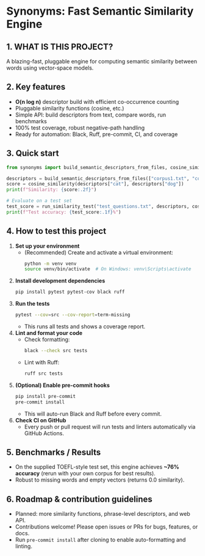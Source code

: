 # Synonyms: Fast Semantic Similarity Engine

## 1. WHAT IS THIS PROJECT? 
A blazing-fast, pluggable engine for computing semantic similarity between words using vector-space models.

## 2. Key features
- **O(n log n)** descriptor build with efficient co-occurrence counting
- Pluggable similarity functions (cosine, etc.)
- Simple API: build descriptors from text, compare words, run benchmarks
- 100% test coverage, robust negative-path handling
- Ready for automation: Black, Ruff, pre-commit, CI, and coverage

## 3. Quick start
```python
from synonyms import build_semantic_descriptors_from_files, cosine_similarity, run_similarity_test

descriptors = build_semantic_descriptors_from_files(["corpus1.txt", "corpus2.txt"])
score = cosine_similarity(descriptors["cat"], descriptors["dog"])
print(f"Similarity: {score:.2f}")

# Evaluate on a test set
test_score = run_similarity_test("test_questions.txt", descriptors, cosine_similarity)
print(f"Test accuracy: {test_score:.1f}%")
```

## 4. How to test this project

1. **Set up your environment**
   - (Recommended) Create and activate a virtual environment:
     ```bash
     python -m venv venv
     source venv/bin/activate  # On Windows: venv\Scripts\activate
     ```
2. **Install development dependencies**
   ```bash
   pip install pytest pytest-cov black ruff
   ```
3. **Run the tests**
   ```bash
   pytest --cov=src --cov-report=term-missing
   ```
   - This runs all tests and shows a coverage report.
4. **Lint and format your code**
   - Check formatting:
     ```bash
     black --check src tests
     ```
   - Lint with Ruff:
     ```bash
     ruff src tests
     ```
5. **(Optional) Enable pre-commit hooks**
   ```bash
   pip install pre-commit
   pre-commit install
   ```
   - This will auto-run Black and Ruff before every commit.
6. **Check CI on GitHub**
   - Every push or pull request will run tests and linters automatically via GitHub Actions.

## 5. Benchmarks / Results
- On the supplied TOEFL-style test set, this engine achieves **~76% accuracy** (rerun with your own corpus for best results).
- Robust to missing words and empty vectors (returns 0.0 similarity).

## 6. Roadmap & contribution guidelines
- Planned: more similarity functions, phrase-level descriptors, and web API.
- Contributions welcome! Please open issues or PRs for bugs, features, or docs.
- Run `pre-commit install` after cloning to enable auto-formatting and linting.

